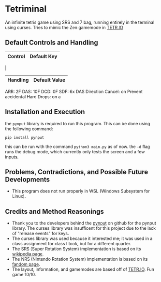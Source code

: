 # Tetriminal
An infinite tetris game using SRS and 7 bag, running entirely in the terminal using curses. Tries to mimic the Zen gamemode in [TETR.IO](https://tetr.io/)

## Default Controls and Handling
| Control | Default Key |
| ------- | ----------- |
| 

| Handling | Default Value |
| -------- | ------------- |

ARR: 2F
DAS: 10F
DCD: 0F
SDF: 6x
DAS Direction Cancel: on
Prevent accidental Hard Drops: on
a

## Installation and Execution
the `pynput` library is required to run this program. This can be done using the following command:

```pip install pynput```

this can be run with the command `python3 main.py` as of now. the `-d` flag runs the debug mode, which currently only tests the screen and a few inputs.

## Problems, Contradictions, and Possible Future Developments
- This program does not run properly in WSL (Windows Subsystem for Linux).

## Credits and Method Reasonings
- Thank you to the developers behind the [pynput](https://github.com/moses-palmer/pynput) on github for the pynput library. The curses library was insufficent for this project due to the lack of "release events" for keys.
- The curses library was used because it interested me; it was used in a class assignment for class I took, but for a different quarter.
- The SRS (Super Rotation System) implementation is based on its [wikipedia page](https://tetris.wiki/Super_Rotation_System).
- The NRS (Nintendo Rotation System) implementation is based on its [fandom page](https://tetris.fandom.com/wiki/Nintendo_Rotation_System).
- The layout, information, and gamemodes are based off of [TETR.IO](https://tetr.io/). Fun game 10/10.